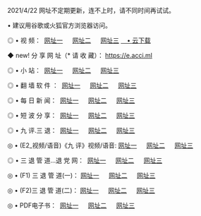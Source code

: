<p>2021/4/22 网址不定期更新，连不上时，请不同时间再试试。
<p>• 建议用谷歌或火狐官方浏览器访问。
<p>◎ • 视 频： 
<a href="http://hxn.lexmarktr.com/" target="_blank">网址一</a> 　 
<a href="http://hql.lexmarktr.com/" target="_blank">网址二</a> 　 
<a href="http://hql.lexmarktr.com/b.html" target="_blank">网址三</a>
<a href="https://yadi.sk/d/d0sUeAOpal3njw" target="_blank">　• 云下载 </a></p>
<p>◆ new! 分 享 网 址（* 请 收 藏）： <a href="http://hvu.lexmarktr.com/a.html">https://e.acci.ml</a></p>

<p>◎ • 小 站：  
<a href="http://hxn.lexmarktr.com/f.html" target="_blank">网址一</a> 　 
<a href="http://hqm.lexmarktr.com/h.html" target="_blank">网址二</a> 　 
<a href="http://hqm.lexmarktr.com/k/" target="_blank">网址三</a></p>
<p>◎ • 翻 墙 软 件 ：  
<a href="http://hxn.lexmarktr.com/ff/" target="_blank">网址一</a> 　 
<a href="http://hqm.lexmarktr.com/s/read/a1_nd.html" target="_blank">网址二</a> 　 
<a href="http://hqm.lexmarktr.com/ff/index.html" target="_blank">网址三</a></p>
<p>◎ • 每 日 新 闻：  
<a href="http://hxn.lexmarktr.com/day/" target="_blank">网址一</a> 　 
<a href="http://hqm.lexmarktr.com/day/" target="_blank">网址二</a> 　 
<a href="http://hqm.lexmarktr.com/day/index.html" target="_blank">网址三</a></p>
<p>◎ • 短 波 分 享：  
<a href="http://hxn.lexmarktr.com/h/" target="_blank">网址一</a> 　 
<a href="http://hqm.lexmarktr.com/h/" target="_blank">网址二</a> 　 
<a href="http://hqm.lexmarktr.com/h/index.html" target="_blank">网址三</a></p>
<p>◎ • 九 评.三 退：  
<a href="http://hxn.lexmarktr.com/t/" target="_blank">网址一</a> 　 
<a href="http://hqm.lexmarktr.com/v2/index.html" target="_blank">网址二</a> 　 
<a href="http://hqm.lexmarktr.com/tt/index.html" target="_blank">网址三</a> 　</p>
<p>◎ • (E2_视频/语音)《九 评》视频/语音: 
<a href="http://hqm.lexmarktr.com/7738.html" target="_blank">网址一</a> 　 
<a href="http://hqm.lexmarktr.com/7614.html" target="_blank">网址二</a> 　 
<a href="http://hqm.lexmarktr.com/7633.html" target="_blank">网址三</a></p>
<p>◎ • 三 退 管 道...退 党 网：  
<a href="http://hxn.lexmarktr.com/go/td1.html" target="_blank">网址一</a> 　 
<a href="http://hqm.lexmarktr.com/go/td2.html" target="_blank">网址二</a> 　 
<a href="http://hqm.lexmarktr.com/go/td3.html" target="_blank">网址三</a></p>
<p>◎ • (F1) 三 退 管 道(一)： 
<a href="http://hxn.lexmarktr.com/dd/" target="_blank">网址一</a> 　 
<a href="http://hqm.lexmarktr.com/s/read/a1_tdx.html" target="_blank">网址二</a> 　 
<a href="http://hqm.lexmarktr.com/dd/" target="_blank">网址三</a></p>
<p>◎ • (F2)三 退 管 道(二)： 
<a href="http://hqm.lexmarktr.com/d/" target="_blank">网址一</a> 　 
<a href="http://hxn.lexmarktr.com/d/index.html" target="_blank">网址二</a> 　 
<a href="http://hqm.lexmarktr.com/d/" target="_blank">网址三</a></p>
<p>◎ • PDF电子书：  
<a href="http://hxn.lexmarktr.com/p/" target="_blank">网址一</a> 　 
<a href="http://hqm.lexmarktr.com/p/index.html" target="_blank">网址二</a> 　 
<a href="http://hqm.lexmarktr.com/p/" target="_blank">网址三</a></p>
